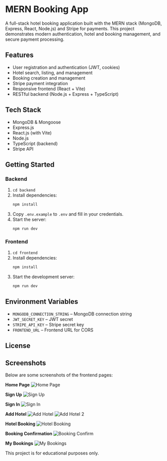 # MERN Booking App

A full-stack hotel booking application built with the MERN stack (MongoDB, Express, React, Node.js) and Stripe for payments. This project demonstrates modern authentication, hotel and booking management, and secure payment processing.

## Features

- User registration and authentication (JWT, cookies)
- Hotel search, listing, and management
- Booking creation and management
- Stripe payment integration
- Responsive frontend (React + Vite)
- RESTful backend (Node.js + Express + TypeScript)

## Tech Stack

- MongoDB & Mongoose
- Express.js
- React.js (with Vite)
- Node.js
- TypeScript (backend)
- Stripe API

## Getting Started

### Backend

1. `cd backend`
2. Install dependencies:
   ```bash
   npm install
   ```
3. Copy `.env.example` to `.env` and fill in your credentials.
4. Start the server:
   ```bash
   npm run dev
   ```

### Frontend

1. `cd frontend`
2. Install dependencies:
   ```bash
   npm install
   ```
3. Start the development server:
   ```bash
   npm run dev
   ```

## Environment Variables

- `MONGODB_CONNECTION_STRING` – MongoDB connection string
- `JWT_SECRET_KEY` – JWT secret
- `STRIPE_API_KEY` – Stripe secret key
- `FRONTEND_URL` – Frontend URL for CORS

## License

## Screenshots

Below are some screenshots of the frontend pages:

**Home Page**
![Home Page](/public/home-page.png)

**Sign Up**
![Sign Up](/public/sign-up.png)

**Sign In**
![Sign In](/public/sign-in.png)

**Add Hotel**
![Add Hotel](/public/add-hotel.png)
![Add Hotel 2](/public/add-hotel-2.png)

**Hotel Booking**
![Hotel Booking](/public/hotel-booking.png)

**Booking Confirmation**
![Booking Confirm](/public/booking-confirm.png)

**My Bookings**
![My Bookings](/public/my-bookings.png)

This project is for educational purposes only.
#
